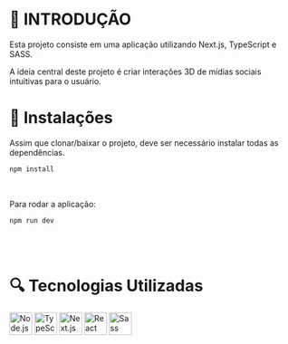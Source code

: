 # 📌 INTRODUÇÃO
Esta projeto consiste em uma aplicação utilizando Next.js, TypeScript e SASS.

A ideia central deste projeto é criar interações 3D de mídias sociais intuitivas para o usuário.
<br />

# 🔨 Instalações
Assim que clonar/baixar o projeto, deve ser necessário instalar todas as dependências.

```bash
npm install
```
<br />

Para rodar a aplicação:

```bash
npm run dev
```

<br /> <br />

# 🔍 Tecnologias Utilizadas
<img src="https://cdn.simpleicons.org/node.js/339933" alt="Node.js" width="40" height="40"/>
<img src="https://cdn.simpleicons.org/typescript/3178C6" alt="TypeScript" width="40" height="40"/>
<img src="https://cdn.simpleicons.org/next.js/000000" alt="Next.js" width="40" height="40" />
<img src="https://cdn.simpleicons.org/react/61DAFB" alt="React" width="40" height="40"/>
<img src="https://cdn.simpleicons.org/sass/CC6699" alt="Sass" width="40" height="40" />
<br /> <br />
